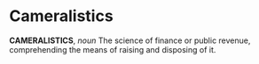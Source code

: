 # Cameralistics

**CAMERALISTICS**, _noun_ The science of finance or public revenue, comprehending the means of raising and disposing of it.